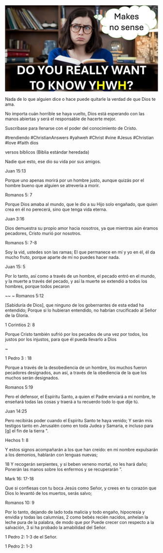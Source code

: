 ![Video cover image](../cover.jpg "cover photo")

Nada de lo que alguien dice o hace puede quitarle la verdad de que Dios te ama.

No importa cuán horrible se haya vuelto, Dios está esperando con las manos abiertas y será el responsable de hacerte mejor.

Suscríbase para llenarse con el poder del conocimiento de Cristo.

#trendiendo #ChristianAnswers #yahweh #Christ #vine #Jesus #Christian #love #faith dios

versos bíblicos (Biblia estándar heredada)

Nadie que esto, ese dio su vida por sus amigos.

Juan 15:13

Porque uno apenas morirá por un hombre justo, aunque quizás por el hombre bueno que alguien se atrevería a morir.

Romanos 5: 7

Porque Dios amaba al mundo, que le dio a su Hijo solo engañado, que quien crea en él no perecerá, sino que tenga vida eterna.

Juan 3:16

Dios demuestra su propio amor hacia nosotros, ya que mientras aún éramos pecadores, Cristo murió por nosotros.

Romanos 5: 7-8

Soy la vid, ustedes son las ramas; El que permanece en mí y yo en él, él da mucho fruto, porque aparte de mí no puedes hacer nada.

Juan 15: 5

Por lo tanto, así como a través de un hombre, el pecado entró en el mundo, y la muerte a través del pecado, y así la muerte se extendió a todos los hombres, porque todos pecaron

~~ ~ Romanos 5:12

[Sabiduría de Dios], que ninguno de los gobernantes de esta edad ha entendido; Porque si lo hubieran entendido, no habrían crucificado al Señor de la Gloria.

1 Corintios 2: 8

Porque Cristo también sufrió por los pecados de una vez por todos, los justos por los injustos, para que él pueda llevarlo a Dios

~

1 Pedro 3 : 18

Porque a través de la desobediencia de un hombre, los muchos fueron pecadores designados, aun así, a través de la obediencia de la que los muchos serán designados.

Romanos 5:19

Pero el defensor, el Espíritu Santo, a quien el Padre enviará a mi nombre, te enseñará todas las cosas y traerá a tu recuerdo todo lo que dije tú.

Juan 14:25

Pero recibirás poder cuando el Espíritu Santo te haya venido; Y serán mis testigos tanto en Jerusalén como en toda Judea y Samaria, e incluso para [g] el fin de la tierra ".

Hechos 1: 8

Y estos signos acompañarán a los que han creído: en mi nombre expulsarán a los demonios, hablarán con lenguas nuevas;

18 Y recogerán serpientes, y si beben veneno mortal, no les hará daño; Ponerán las manos sobre los enfermos y se recuperarán ”.

Mark 16: 17-18

Que si confiesas con tu boca Jesús como Señor, y crees en tu corazón que Dios lo levantó de los muertos, serás salvo;

Romanos 10: 9

Por lo tanto, dejando de lado toda malicia y todo engaño, hipocresía y envidia y todas las calumnias, 2 como bebés recién nacidos, anhelan la leche pura de la palabra, de modo que por Puede crecer con respecto a la salvación, 3 si ha probado la amabilidad del Señor.

1 Pedro 2: 1-3 de el Señor.

1 Pedro 2: 1-3